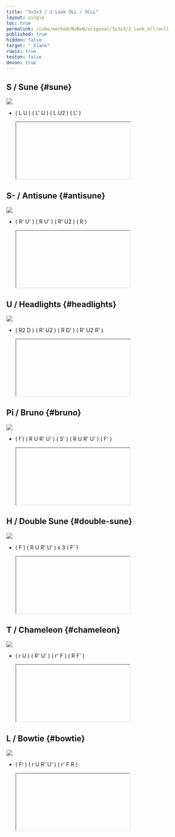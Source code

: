 ```yaml
---
title: "3x3x3 / 2-Look OLL / OCLL"
layout: single
toc: true
permalink: /cube/method/NxNxN/original/3x3x3/2_look_oll/ocll
published: true
hidden: false
target: "_blank"
ruwix: true
teston: false
devon: true
---
```

<span
  id     = "cube"
  teston = "{{page.teston}}"
  devon  = "{{page.devon}}"
  colored = "u"
  solved  = "U-" >
</span>

<head>
  <base target = "{{page.target}}">
</head>



## S / Sune {#sune}

<a href="https://logiqx.github.io/cubing-algs/html/2loll.html#case-S">
  <img
    class = "rotate"
    deg   = 180
    src   = "https://www.speedsolving.com/wiki/images/0/08/27correct.png"
  />
</a>

- ( L U ) ( L' U ) ( L U2 ) ( L' )

  <iframe
    alg = "L U L' U L U2 L'"
  ></iframe>



## S- / Antisune {#antisune}

<a href="https://logiqx.github.io/cubing-algs/html/2loll.html#case-AS">
  <img
    class = "rotate"
    deg   = 180
    src   = "https://www.speedsolving.com/wiki/images/2/25/26.png"
  />
</a>

- ( R' U' ) ( R U' ) ( R' U2 ) ( R )

  <iframe
    alg = "R' U' R U' R' U2' R"
  ></iframe>



## U / Headlights {#headlights}

<a href="https://logiqx.github.io/cubing-algs/html/2loll.html#case-U">
  <img
    class = "rotate"
    deg   = 180
    src   = "https://www.speedsolving.com/wiki/images/7/7a/23.png"
  />
</a>

- ( R2 D ) ( R' U2 ) ( R D' ) ( R' U2 R' )

  <iframe
    alg = "R2 D R' U2' R D' R' U2' R'"
  ></iframe>



## Pi / Bruno {#bruno}

<a href="https://logiqx.github.io/cubing-algs/html/2loll.html#case-Pi">
  <img
    src = "https://www.speedsolving.com/wiki/images/7/75/22.png"
  />
</a>

- ( f ) ( R U R' U' ) ( S' ) ( R U R' U' ) ( F' )

  <iframe
    alg = "f R U R' U' S' R U R' U' F'"
  ></iframe>



## H / Double Sune {#double-sune}

<a href="https://logiqx.github.io/cubing-algs/html/2loll.html#case-H">
  <img
    class = "rotate"
    deg   = 90
    src   = "https://www.speedsolving.com/wiki/images/7/71/21.png"
  />
</a>

- ( F ) ( R U R' U' ) x 3 ( F' )

  <iframe
    alg = "F R U R' U' R U R' U' R U R' U' F'"
  ></iframe>



## T / Chameleon {#chameleon}

<a href="https://logiqx.github.io/cubing-algs/html/2loll.html#case-T">
  <img
    src = "https://www.speedsolving.com/wiki/images/2/24/24.png"
  />
</a>

- ( r U ) ( R' U' ) ( r' F ) ( R F' )

  <iframe
    alg = "r U R' U' r' F R F'"
  ></iframe>



## L / Bowtie {#bowtie}

<a href="https://logiqx.github.io/cubing-algs/html/2loll.html#case-L">
  <img
    class = "rotate"
    deg   = 270
    src   = "https://www.speedsolving.com/wiki/images/a/a9/25.png"
  />
</a>

- ( F' ) ( r U R' U' ) ( r' F R )

  <iframe
    alg = "F' r U R' U' r' F R"
  ></iframe>
